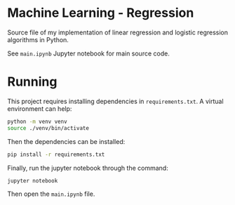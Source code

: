 # Machine Learning - Regression

Source file of my implementation of linear regression and logistic regression algorithms in Python.

See `main.ipynb` Jupyter notebook for main source code.

# Running

This project requires installing dependencies in `requirements.txt`. A virtual environment can help:

```bash
python -m venv venv
source ./venv/bin/activate
```

Then the dependencies can be installed:

```bash
pip install -r requirements.txt
```

Finally, run the jupyter notebook through the command:

```bash
jupyter notebook
```

Then open the `main.ipynb` file.
